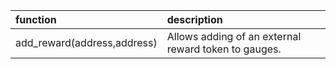 | function                    | description                                          |
|:----------------------------|:-----------------------------------------------------|
| add_reward(address,address) | Allows adding of an external reward token to gauges. |